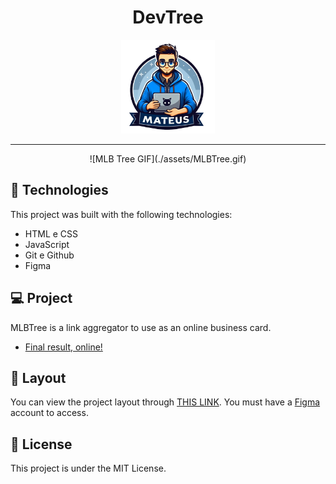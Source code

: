 <h1 align="center"> DevTree </h1>

<p align="center">
  <img alt="Logo" src=".github/logo.png" width="150px" height="150px">
</p>

---

<p align="center">
  ![MLB Tree GIF](./assets/MLBTree.gif)
</p>

## 🚀 Technologies

This project was built with the following technologies:

- HTML e CSS
- JavaScript
- Git e Github
- Figma

## 💻 Project

MLBTree is a link aggregator to use as an online business card.

- [Final result, online!](https://mlb-tree.vercel.app/)

## 🔖 Layout

You can view the project layout through [THIS LINK](https://www.figma.com/community/file/1187422022288947321). You must have a [Figma](https://figma.com) account to access.

## :memo: License

This project is under the MIT License.
